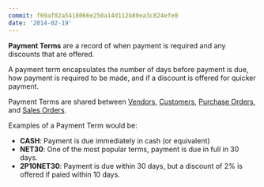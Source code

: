 ```yaml
---
commit: f69af02a5418066e250a14d112b80ea3c824efe0
date: '2014-02-19'
---
```

**Payment Terms** are a record of when payment is required and any discounts that are offered.

A payment term encapsulates the number of days before payment is due, how payment is required to be made, and if a discount is offered for quicker payment.

Payment Terms are shared between [Vendors](vendors), [Customers](customers), [Purchase Orders](purchase-orders), and [Sales Orders](sales-orders).

Examples of a Payment Term would be:

 * **CASH**:  Payment is due immediately in cash (or equivalent)
 * **NET30**: One of the most popular terms, payment is due in full in 30 days.
 * **2P10NET30**: Payment is due within 30 days, but a discount of 2% is offered if paied within 10 days.
